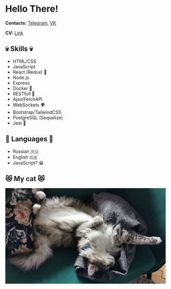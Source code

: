 # Hello There!

**Contacts:** [Telegram](https://t.me/acopalypse 'https://t.me/acopalypse'), [VK](https://vk.com/dumasa 'https://vk.com/dumasa')

**CV:** [Link](https://www.canva.com/design/DAEopmb6AWw/GnbnjXUY2FzeRxxrAChFjw/view?utm_content=DAEopmb6AWw&utm_campaign=designshare&utm_medium=link&utm_source=sharebutton 'https://www.canva.com/design/DAEopmb6AWw/GnbnjXUY2FzeRxxrAChFjw/view?utm_content=DAEopmb6AWw&utm_campaign=designshare&utm_medium=link&utm_source=sharebutton')

## 💀 Skills 💀

- HTML/CSS
- JavaScript
- React (Redux) 🚀
- Node.js
- Express
- Docker 🐳
- RESTfull 🍬
- Ajax/FetchAPI
- WebSockets 🌍
- Bootstrap/TailwindCSS
- PostgreSQL (Sequelize)
- Jest 🤡

## 🚩 Languages 🚩

- Russian 🇷🇺
- English 🇬🇧
- JavaScript? 😁

## 😻 My cat 😻

![Cat](/img/cat-img.jpg)
